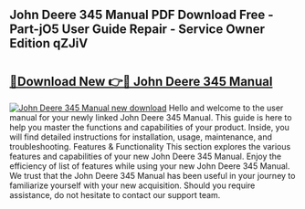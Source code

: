 ## John Deere 345 Manual PDF Download Free - Part-jO5 User Guide Repair - Service Owner Edition qZJiV

# <h2><a href="http://bc9708.oget.top/?id=John+Deere+345+Manual">🔗Download New 👉🔴 John Deere 345 Manual</a></h2>

[![John Deere 345 Manual new download](https://i.imgur.com/5g1atiW.png)](http://bc9708.oget.top/?id=John+Deere+345+Manual)
Hello and welcome to the user manual for your newly linked John Deere 345 Manual. This guide is here to help you master the functions and capabilities of your product. Inside, you will find detailed instructions for installation, usage, maintenance, and troubleshooting. Features & Functionality This section explores the various features and capabilities of your new John Deere 345 Manual. Enjoy the efficiency of list of features while using your new John Deere 345 Manual. We trust that the John Deere 345 Manual has been useful in your journey to familiarize yourself with your new acquisition. Should you require assistance, do not hesitate to contact our support team.
